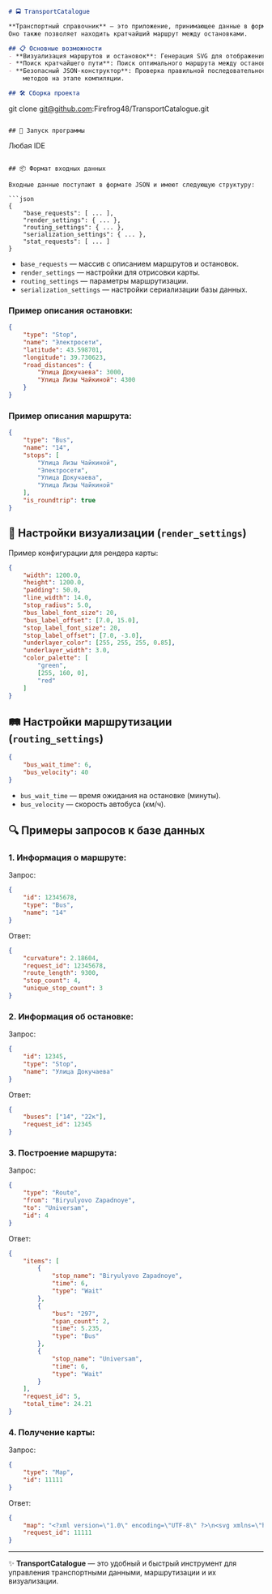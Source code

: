 ```markdown
# 🚍 TransportCatalogue

**Транспортный справочник** — это приложение, принимающее данные в формате JSON и визуализирующее автобусные маршруты и остановки в виде SVG-файлов.
Оно также позволяет находить кратчайший маршрут между остановками. 

## 📋 Основные возможности
- **Визуализация маршрутов и остановок**: Генерация SVG для отображения схемы маршрутов.
- **Поиск кратчайшего пути**: Поиск оптимального маршрута между остановками.
- **Безопасный JSON-конструктор**: Проверка правильной последовательности
    методов на этапе компиляции.

## 🛠️ Сборка проекта 

```
git clone git@github.com:Firefrog48/TransportCatalogue.git
```

## 🚀 Запуск программы

```
Любая IDE
```

## 📦 Формат входных данных

Входные данные поступают в формате JSON и имеют следующую структуру:

```json
{
    "base_requests": [ ... ],
    "render_settings": { ... },
    "routing_settings": { ... },
    "serialization_settings": { ... },
    "stat_requests": [ ... ]
}
```

- `base_requests` — массив с описанием маршрутов и остановок.
- `render_settings` — настройки для отрисовки карты.
- `routing_settings` — параметры маршрутизации.
- `serialization_settings` — настройки сериализации базы данных.

### Пример описания остановки:
```json
{
    "type": "Stop",
    "name": "Электросети",
    "latitude": 43.598701,
    "longitude": 39.730623,
    "road_distances": {
        "Улица Докучаева": 3000,
        "Улица Лизы Чайкиной": 4300
    }
}
```

### Пример описания маршрута:
```json
{
    "type": "Bus",
    "name": "14",
    "stops": [
        "Улица Лизы Чайкиной",
        "Электросети",
        "Улица Докучаева",
        "Улица Лизы Чайкиной"
    ],
    "is_roundtrip": true
}
```

## 🎨 Настройки визуализации (`render_settings`)
Пример конфигурации для рендера карты:

```json
{
    "width": 1200.0,
    "height": 1200.0,
    "padding": 50.0,
    "line_width": 14.0,
    "stop_radius": 5.0,
    "bus_label_font_size": 20,
    "bus_label_offset": [7.0, 15.0],
    "stop_label_font_size": 20,
    "stop_label_offset": [7.0, -3.0],
    "underlayer_color": [255, 255, 255, 0.85],
    "underlayer_width": 3.0,
    "color_palette": [
        "green",
        [255, 160, 0],
        "red"
    ]
}
```

## 🛤️ Настройки маршрутизации (`routing_settings`)

```json
{
    "bus_wait_time": 6,
    "bus_velocity": 40
}
```
- `bus_wait_time` — время ожидания на остановке (минуты).
- `bus_velocity` — скорость автобуса (км/ч).

## 🔍 Примеры запросов к базе данных

### 1. Информация о маршруте:
Запрос:
```json
{
    "id": 12345678,
    "type": "Bus",
    "name": "14"
}
```
Ответ:
```json
{
    "curvature": 2.18604,
    "request_id": 12345678,
    "route_length": 9300,
    "stop_count": 4,
    "unique_stop_count": 3
}
```

### 2. Информация об остановке:
Запрос:
```json
{
    "id": 12345,
    "type": "Stop",
    "name": "Улица Докучаева"
}
```
Ответ:
```json
{
    "buses": ["14", "22к"],
    "request_id": 12345
}
```

### 3. Построение маршрута:
Запрос:
```json
{
    "type": "Route",
    "from": "Biryulyovo Zapadnoye",
    "to": "Universam",
    "id": 4
}
```
Ответ:
```json
{
    "items": [
        {
            "stop_name": "Biryulyovo Zapadnoye",
            "time": 6,
            "type": "Wait"
        },
        {
            "bus": "297",
            "span_count": 2,
            "time": 5.235,
            "type": "Bus"
        },
        {
            "stop_name": "Universam",
            "time": 6,
            "type": "Wait"
        }
    ],
    "request_id": 5,
    "total_time": 24.21
}
```

### 4. Получение карты:
Запрос:
```json
{
    "type": "Map",
    "id": 11111
}
```
Ответ:
```json
{
    "map": "<?xml version=\"1.0\" encoding=\"UTF-8\" ?>\n<svg xmlns=\"http://www.w3.org/2000/svg\" version=\"1.1\">...\n</svg>",
    "request_id": 11111
}
```

---

✨ **TransportCatalogue** — это удобный и быстрый инструмент для управления транспортными данными, маршрутизации и их визуализации.
```
